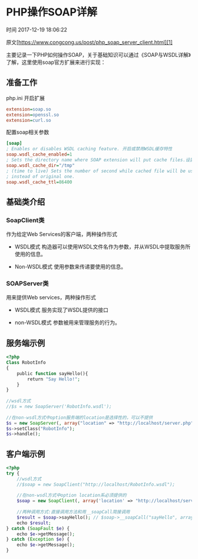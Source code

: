 # PHP操作SOAP详解

 时间 2017-12-19 18:06:22  

原文[https://www.congcong.us/post/php_soap_server_client.html][1]


主要记录一下PHP如何操作SOAP，关于基础知识可以通过《SOAP与WSDL详解》了解，这里使用soap官方扩展来进行实现：

## 准备工作 

php.ini 开启扩展

```ini
extension=soap.so
extension=openssl.so
extension=curl.so
```
    
配置soap相关参数
```ini
[soap]
; Enables or disables WSDL caching feature. 开启或禁用WSDL缓存特性
soap.wsdl_cache_enabled=1
; Sets the directory name where SOAP extension will put cache files.设置SOAP扩展放置缓存文件的目录
soap.wsdl_cache_dir="/tmp"
; (time to live) Sets the number of second while cached file will be used 设置缓存生效时间（秒）
; instead of original one.
soap.wsdl_cache_ttl=86400
```
    

## 基础类介绍 

### SoapClient类 

作为给定Web Services的客户端，两种操作形式

* WSDL模式 构造器可以使用WSDL文件名作为参数，并从WSDL中提取服务所使用的信息。

* Non-WSDL模式 使用参数来传递要使用的信息。

### SOAPServer类 

用来提供Web services，两种操作形式

* WSDL模式 服务实现了WSDL提供的接口

* non-WSDL模式 参数被用来管理服务的行为。

## 服务端示例 

```php
<?php
Class RobotInfo
{
    public function sayHello(){
        return "Say Hello!";
    }
}
 
//wsdl方式
//$s = new SoapServer('RobotInfo.wsdl');
 
//在non-wsdl方式中option服务端的location是选择性的，可以不提供  
$s = new SoapServer(, array("location" => "http://localhost/server.php", "uri" => "server.php"));
$s->setClass("RobotInfo");
$s->handle();
```
    
## 客户端示例 

```php
<?php
try {
    //wsdl方式
    //$soap = new SoapClient("http://localhost/RobotInfo.wsdl");
 
    //在non-wsdl方式中option location系必须提供的
    $soap = new SoapClient(, array('location' => "http://localhost/server.php", 'uri' => 'server.php'));
 
    //两种调用方式:直接调用方法和用__soapCall简接调用
    $result = $soap->sayHello(); // $soap->__soapCall("sayHello", array());
    echo $result;
} catch (SoapFault $e) {
    echo $e->getMessage();
} catch (Exception $e) {
    echo $e->getMessage();
}
```

[1]: https://www.congcong.us/post/php_soap_server_client.html
